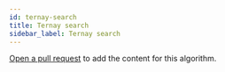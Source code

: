 ```yaml
---
id: ternay-search
title: Ternay search
sidebar_label: Ternay search
---
```


[Open a pull request](https://github.com/AllAlgorithms/algorithms/tree/master/docs/ternay-search.md) to add the content for this algorithm.